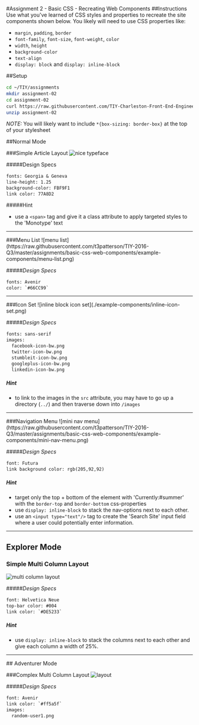 #Assignment 2 - Basic CSS - Recreating Web Components
##Instructions
Use what you've learned of CSS styles and properties to recreate the site components shown below. You likely will need to use CSS properties like:

- `margin`, `padding`, `border`
- `font-family`, `font-size`, `font-weight`, `color`
- `width`, `height`
- `background-color`
- `text-align`
- `display: block` and `display: inline-block`

##Setup
```sh
cd ~/TIY/assignments
mkdir assignment-02
cd assignment-02
curl https://raw.githubusercontent.com/TIY-Charleston-Front-End-Engineering/Course-Guide/master/assignments/basic-css-web-components/assignment-files.zip > assignment-files.zip
unzip assignment-02
```

*NOTE:* You will likely want to include `*{box-sizing: border-box}` at the top of your stylesheet

##Normal Mode

###Simple Article Layout
![nice typeface](https://raw.githubusercontent.com/t3patterson/TIY-2016-Q3/master/assignments/basic-css-web-components/example-components/nice-typeface.png)

#####Design Specs

```
fonts: Georgia & Geneva
line-height: 1.25
background-color: FBF9F1
link color: 77A8D2
```

#####Hint

+ use a `<span>` tag and give it a class attribute to apply targeted styles to the 'Monotype' text

<hr/>
###Menu List
![menu list](https://raw.githubusercontent.com/t3patterson/TIY-2016-Q3/master/assignments/basic-css-web-components/example-components/menu-list.png)

#####*Design Specs*
```
fonts: Avenir
color: `#66CC99`
```


<hr/>
###Icon Set
![inline block icon set](./example-components/inline-icon-set.png)

#####*Design Specs*
```
fonts: sans-serif
images:
  facebook-icon-bw.png
  twitter-icon-bw.png
  stumbleit-icon-bw.png
  googleplus-icon-bw.png
  linkedin-icon-bw.png
```

##### Hint
- to link to the images in the `src` attribute, you may have to go up a directory (`../`) and then traverse down into `/images` 

<hr/>
###Navigation Menu
![mini nav menu](https://raw.githubusercontent.com/t3patterson/TIY-2016-Q3/master/assignments/basic-css-web-components/example-components/mini-nav-menu.png)

#####*Design Specs*
```
font: Futura
link background color: rgb(205,92,92)
```

##### Hint
- target only the top + bottom of the element with 'Currently:#summer'  with the `border-top` and `border-bottom` css-properties
- use `display: inline-block` to stack the nav-options next to each other.
- use an `<input type="text"/>` tag to create the 'Search Site' input field where a user could potentially enter information.

<hr/>

## Explorer Mode

### Simple Multi Column Layout
![multi column layout](https://raw.githubusercontent.com/t3patterson/TIY-2016-Q3/master/assignments/basic-css-web-components/example-components/basic-column-layout.png)

#####*Design Specs*
```
font: Helvetica Neue
top-bar color: #004
link color: `#DE5233`
```
##### Hint
- use `display: inline-block` to stack the columns next to each other and give each column a width of 25%.


<hr/>
## Adventurer Mode

###Complex Multi Column Layout
![layout](https://raw.githubusercontent.com/t3patterson/TIY-2016-Q3/master/assignments/basic-css-web-components/example-components/extended-layout.png)

#####*Design Specs*
```
font: Avenir
link color: `#ff5a5f`
images:
  random-user1.png
```

